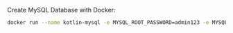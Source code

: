 Create MySQL Database with Docker:

```sh
docker run --name kotlin-mysql -e MYSQL_ROOT_PASSWORD=admin123 -e MYSQL_DATABASE=rest_with_spring_boot_and_kotlin -p 3306:3306 -d mysql:latest
```
